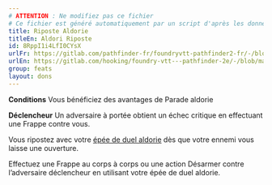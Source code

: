 ```yaml
---
# ATTENTION : Ne modifiez pas ce fichier
# Ce fichier est généré automatiquement par un script d'après les données du module Foundry VTT officiel et de sa traduction
title: Riposte Aldorie
titleEn: Aldori Riposte
id: 8RppI1i4LfI0CYsX
urlFr: https://gitlab.com/pathfinder-fr/foundryvtt-pathfinder2-fr/-/blob/master/data/feats/8RppI1i4LfI0CYsX.htm
urlEn: https://gitlab.com/hooking/foundry-vtt---pathfinder-2e/-/blob/master/packs/data/feats.db/aldori-riposte.json
group: feats
layout: dons
---
```

**Conditions** Vous bénéficiez des avantages de Parade aldorie

**Déclencheur** Un adversaire à portée obtient un échec critique en effectuant une Frappe contre vous.

Vous ripostez avec votre [épée de duel aldorie](../equipment/épée-de-duel-aldorie.md) dès que votre ennemi vous laisse une ouverture.

Effectuez une Frappe au corps à corps ou une action <a class="entity-link" data-pack="pf2e.actionspf2e" data-id="Dt6B1slsBy8ipJu9" draggable="true">Désarmer</a> contre l’adversaire déclencheur en utilisant votre épée de duel aldorie.


